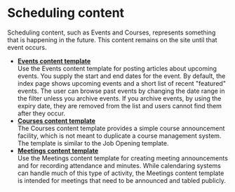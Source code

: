 # Scheduling content

Scheduling content, such as Events and Courses, represents something that is happening in the future. This content remains on the site until that event occurs.

-   **[Events content template](../ctc/ctc_arch_contypes_event.md)**  
Use the Events content template for posting articles about upcoming events. You supply the start and end dates for the event. By default, the index page shows upcoming events and a short list of recent "featured" events. The user can browse past events by changing the date range in the filter unless you archive events. If you archive events, by using the expiry date, they are removed from the list and users cannot find them after they occur.
-   **[Courses content template](../ctc/ctc_arch_contypes_course.md)**  
The Courses content template provides a simple course announcement facility, which is not meant to duplicate a course management system. The template is similar to the Job Opening template.
-   **[Meetings content template](../ctc/ctc_arch_contypes_meet.md)**  
Use the Meetings content template for creating meeting announcements and for recording attendance and minutes. While calendaring systems can handle much of this type of activity, the Meetings content template is intended for meetings that need to be announced and tabled publicly.


